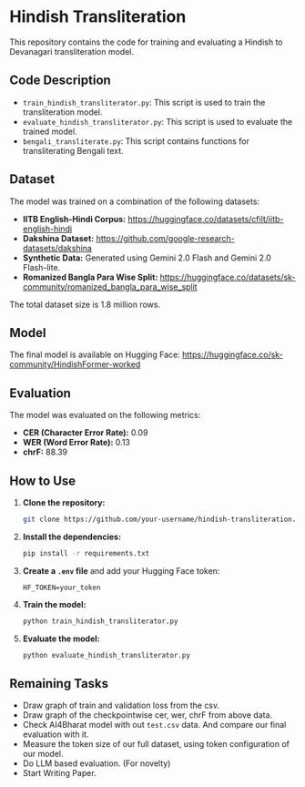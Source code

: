 # Hindish Transliteration

This repository contains the code for training and evaluating a Hindish to Devanagari transliteration model.

## Code Description

- `train_hindish_transliterator.py`: This script is used to train the transliteration model.
- `evaluate_hindish_transliterator.py`: This script is used to evaluate the trained model.
- `bengali_transliterate.py`: This script contains functions for transliterating Bengali text.

## Dataset

The model was trained on a combination of the following datasets:

- **IITB English-Hindi Corpus:** https://huggingface.co/datasets/cfilt/iitb-english-hindi
- **Dakshina Dataset:** https://github.com/google-research-datasets/dakshina
- **Synthetic Data:** Generated using Gemini 2.0 Flash and Gemini 2.0 Flash-lite.
- **Romanized Bangla Para Wise Split:** https://huggingface.co/datasets/sk-community/romanized_bangla_para_wise_split

The total dataset size is 1.8 million rows.

## Model

The final model is available on Hugging Face: https://huggingface.co/sk-community/HindishFormer-worked

## Evaluation

The model was evaluated on the following metrics:

- **CER (Character Error Rate):** 0.09
- **WER (Word Error Rate):** 0.13
- **chrF:** 88.39

## How to Use

1. **Clone the repository:**
   ```bash
   git clone https://github.com/your-username/hindish-transliteration.git
   ```
2. **Install the dependencies:**
   ```bash
   pip install -r requirements.txt
   ```
3. **Create a `.env` file** and add your Hugging Face token:
   ```
   HF_TOKEN=your_token
   ```
4. **Train the model:**
   ```bash
   python train_hindish_transliterator.py
   ```
5. **Evaluate the model:**
   ```bash
   python evaluate_hindish_transliterator.py
   ```

## Remaining Tasks

- Draw graph of train and validation loss from the csv.
- Draw graph of the checkpointwise cer, wer, chrF from above data.
- Check AI4Bharat model with out `test.csv` data. And compare our final evaluation with it.
- Measure the token size of our full dataset, using token configuration of our model.
- Do LLM based evaluation. (For novelty)
- Start Writing Paper.